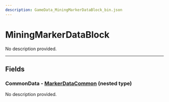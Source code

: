 ```yaml
---
description: GameData_MiningMarkerDataBlock_bin.json
---
```


# MiningMarkerDataBlock

No description provided.

***

## Fields

### CommonData - [MarkerDataCommon](../../nested-types/markerdatacommon.md) (nested type)

No description provided.
